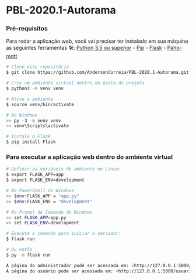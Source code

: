 # PBL-2020.1-Autorama

### Pré-requisitos

Para rodar a aplicação web, você vai precisar ter instalado em sua máquina as seguintes ferramentas 🛠:
[Python 3.5 ou superior](https://www.python.org/downloads/) - 
[Pip](https://pypi.org/project/pip/) - 
[Flask](https://flask.palletsprojects.com/en/1.1.x/installation/) - 
[Paho-mqtt](https://pypi.org/project/paho-mqtt/)

```bash
# Clone este repositório
$ git clone https://github.com/AndersonCorreia/PBL-2020.1-Autorama.git

# Crie um ambiente virtual dentro da pasta do projeto
$ python3 -m venv venv

# Ative o ambiente
$ source venv/bin/activate

# No Windows
>> py -3 -m venv venv
>> venv\Scripts\activate

# Instale o Flask
$ pip install Flask
```

### Para executar a aplicação web dentro do ambiente virtual
```bash
# Definir as variáveis de ambiente no Linux:
$ export FLASK_APP=app
$ export FLASK_ENV=development

# No PowerShell do Windows
>> $env:FLASK_APP = "app.py"
>> $env:FLASK_ENV = "development"

# No Prompt de Comando do Windows
>> set FLASK_APP=app.py
>> set FLASK_ENV=development

# Execute o comando para iniciar o servidor:
$ flask run

# Ou então
$ py -m flask run

A página do administrador pode ser acessada em: <http://127.0.0.1:5000/>
A página do usuário pode ser acessada em: <http://127.0.0.1:5000/usuario> 
```